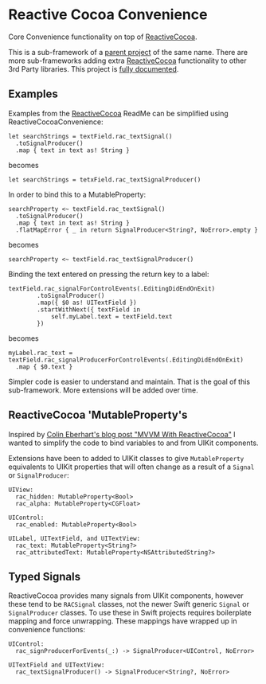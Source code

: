# Reactive Cocoa Convenience

Core Convenience functionality on top of [ReactiveCocoa].

This is a sub-framework of a [parent project](https://github.com/joshc89/ReactiveCocoaConvenience) of the same name.  There are more sub-frameworks adding extra [ReactiveCocoa] functionality to other 3rd Party libraries. This project is [fully documented](). 

## Examples

Examples from the [ReactiveCocoa] ReadMe can be simplified using ReactiveCocoaConvenience:

	let searchStrings = textField.rac_textSignal()
      .toSignalProducer()
      .map { text in text as! String }

becomes

	let searchStrings = tetxField.rac_textSignalProducer()

In order to bind this to a MutableProperty:

	searchProperty <~ textField.rac_textSignal()
      .toSignalProducer()
      .map { text in text as! String }
      .flatMapError { _ in return SignalProducer<String?, NoError>.empty }

becomes

	searchProperty <~ textField.rac_textSignalProducer()
	
Binding the text entered on pressing the return key to a label:

	textField.rac_signalForControlEvents(.EditingDidEndOnExit)
            .toSignalProducer()
            .map({ $0 as! UITextField })
			.startWithNext({ textField in 
			 	self.myLabel.text = textField.text
			})

becomes

	myLabel.rac_text = textField.rac_signalProducerForControlEvents(.EditingDidEndOnExit)
	  .map { $0.text }

Simpler code is easier to understand and maintain. That is the goal of this sub-framework. More extensions will be added over time.

## ReactiveCocoa 'MutableProperty's

Inspired by [Colin Eberhart's blog post "MVVM With ReactiveCocoa"](http://blog.scottlogic.com/2015/05/15/mvvm-reactive-cocoa-3.html) I wanted to simplify the code to bind variables to and from UIKit components.

Extensions have been to added to UIKit classes to give `MutableProperty` equivalents to UIKit properties that will often change as a result of a `Signal` or `SignalProducer`:

	UIView:
      rac_hidden: MutableProperty<Bool>
      rac_alpha: MutableProperty<CGFloat>

    UIControl:
      rac_enabled: MutableProperty<Bool>
    
    UILabel, UITextField, and UITextView:
      rac_text: MutableProperty<String?>
      rac_attributedText: MutableProperty<NSAttributedString?>
  
## Typed Signals

ReactiveCocoa provides many signals from UIKit components, however these tend to be `RACSignal` classes, not the newer Swift generic `Signal` or `SignalProducer` classes. To use these in Swift projects requires boilerplate mapping and force unwrapping. These mappings have wrapped up in convenience functions:

    UIControl:
      rac_signProducerForEvents(_:) -> SignalProducer<UIControl, NoError>
      
    UITextField and UITextView:
      rac_textSignalProducer() -> SignalProducer<String?, NoError>

[ReactiveCocoa]: https://github.com/ReactiveCocoa/ReactiveCocoa